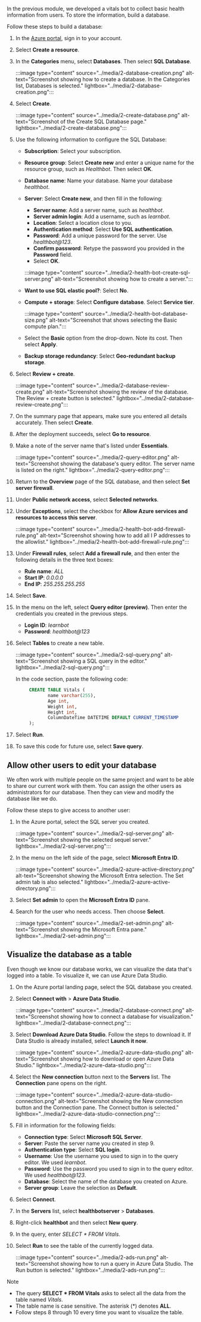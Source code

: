 In the previous module, we developed a vitals bot to collect basic health information from users. To store the information, build a database.

Follow these steps to build a database:

1. In the [Azure portal](https://portal.azure.com/), sign in to your account.

1. Select **Create a resource**.

1. In the **Categories** menu, select **Databases**. Then select **SQL Database**.

   :::image type="content" source="../media/2-database-creation.png" alt-text="Screenshot showing how to create a database. In the Categories list, Databases is selected." lightbox="../media/2-database-creation.png":::

1. Select **Create**.

   :::image type="content" source="../media/2-create-database.png" alt-text="Screenshot of the Create SQL Database page." lightbox="../media/2-create-database.png":::

1. Use the following information to configure the SQL Database:

    - **Subscription**: Select your subscription.
    - **Resource group**: Select **Create new** and enter a unique name for the resource group, such as *Healthbot*. Then select **OK**.
    - **Database name**: Name your database. Name your database *healthbot*.
    - **Server**: Select **Create new**, and then fill in the following:

       - **Server name**: Add a server name, such as *healthbot*.
       - **Server admin login**: Add a username, such as *learnbot*.
       - **Location**: Select a location close to you.
       - **Authentication method**: Select **Use SQL authentication**.
       - **Password**: Add a unique password for the server. Use *healthbot@123*.
       - **Confirm password**: Retype the password you provided in the **Password** field.
       - Select **OK**.

        :::image type="content" source="../media/2-health-bot-create-sql-server.png" alt-text="Screenshot showing how to create a server.":::

    - **Want to use SQL elastic pool?**: Select **No**.

    - **Compute + storage**: Select **Configure database**. Select **Service tier**.

      :::image type="content" source="../media/2-health-bot-database-size.png" alt-text="Screenshot that shows selecting the Basic compute plan.":::

    - Select the **Basic** option from the drop-down. Note its cost. Then select **Apply**.

    - **Backup storage redundancy**: Select **Geo-redundant backup storage**.

1. Select **Review + create**.

   :::image type="content" source="../media/2-database-review-create.png" alt-text="Screenshot showing the review of the database. The Review + create button is selected." lightbox="../media/2-database-review-create.png":::

1. On the summary page that appears, make sure you entered all details accurately. Then select **Create**.

1. After the deployment succeeds, select **Go to resource**.

1. Make a note of the server name that's listed under **Essentials**.

   :::image type="content" source="../media/2-query-editor.png" alt-text="Screenshot showing the database's query editor. The server name is listed on the right." lightbox="../media/2-query-editor.png":::

1. Return to the **Overview** page of the SQL database, and then select **Set server firewall**.

1. Under **Public network access**, select **Selected networks**.

1. Under **Exceptions**, select the checkbox for **Allow Azure services and resources to access this server**.

   :::image type="content" source="../media/2-health-bot-add-firewall-rule.png" alt-text="Screenshot showing how to add all I P addresses to the allowlist." lightbox="../media/2-health-bot-add-firewall-rule.png":::

1. Under **Firewall rules**, select **Add a firewall rule**, and then enter the following details in the three text boxes:

     - **Rule name**: *ALL*
     - **Start IP**: *0.0.0.0*
     - **End IP**: *255.255.255.255*

1. Select **Save**.

1. In the menu on the left, select **Query editor (preview)**. Then enter the credentials you created in the previous steps.

    - **Login ID**: *learnbot*
    - **Password**: *healthbot@123*

1. Select **Tables** to create a new table.

   :::image type="content" source="../media/2-sql-query.png" alt-text="Screenshot showing a SQL query in the editor." lightbox="../media/2-sql-query.png":::

   In the code section, paste the following code:

   ```sql
        CREATE TABLE Vitals (
               name varchar(255),
               Age int,
               Weight int,
               Height int,
               ColumnDateTime DATETIME DEFAULT CURRENT_TIMESTAMP
        );
   ```

1. Select **Run**.

1. To save this code for future use, select **Save query**.

## Allow other users to edit your database

We often work with multiple people on the same project and want to be able to share our current work with them. You can assign the other users as administrators for our database. Then they can view and modify the database like we do.

Follow these steps to give access to another user:

1. In the Azure portal, select the SQL server you created.

    :::image type="content" source="../media/2-sql-server.png" alt-text="Screenshot showing the selected sequel server." lightbox="../media/2-sql-server.png":::
    
1. In the menu on the left side of the page, select **Microsoft Entra ID**.

   :::image type="content" source="../media/2-azure-active-directory.png" alt-text="Screenshot showing the Microsoft Entra selection. The Set admin tab is also selected." lightbox="../media/2-azure-active-directory.png":::

1. Select **Set admin** to open the **Microsoft Entra ID** pane.

1. Search for the user who needs access. Then choose **Select**.

   :::image type="content" source="../media/2-set-admin.png" alt-text="Screenshot showing the Microsoft Entra pane." lightbox="../media/2-set-admin.png":::

## Visualize the database as a table

Even though we know our database works, we can visualize the data that's logged into a table. To visualize it, we can use Azure Data Studio.

1. On the Azure portal landing page, select the SQL database you created.

1. Select **Connect with** > **Azure Data Studio**.

   :::image type="content" source="../media/2-database-connect.png" alt-text="Screenshot showing how to connect a database for visualization." lightbox="../media/2-database-connect.png":::

1. Select **Download Azure Data Studio**. Follow the steps to download it. If Data Studio is already installed, select **Launch it now**.

   :::image type="content" source="../media/2-azure-data-studio.png" alt-text="Screenshot showing how to download or open Azure Data Studio." lightbox="../media/2-azure-data-studio.png":::

1. Select the **New connection** button next to the **Servers** list. The **Connection** pane opens on the right.

   :::image type="content" source="../media/2-azure-data-studio-connection.png" alt-text="Screenshot showing the New connection button and the Connection pane. The Connect button is selected." lightbox="../media/2-azure-data-studio-connection.png":::

1. Fill in information for the following fields:

    - **Connection type**: Select **Microsoft SQL Server**.
    - **Server**: Paste the server name you created in step 9.
    - **Authentication type**: Select **SQL login**.
    - **Username**: Use the username you used to sign in to the query editor. We used *learnbot*.
    - **Password**: Use the password you used to sign in to the query editor. We used *healthbot@123*.
    - **Database**: Select the name of the database you created on Azure.
    - **Server group**: Leave the selection as **Default**.

1. Select **Connect**.

1. In the **Servers** list, select **healthbotserver** > **Databases**.

1. Right-click **healthbot** and then select **New query**.

1. In the query, enter *SELECT * FROM Vitals*.

1. Select **Run** to see the table of the currently logged data.

   :::image type="content" source="../media/2-ads-run.png" alt-text="Screenshot showing how to run a query in Azure Data Studio. The Run button is selected." lightbox="../media/2-ads-run.png":::

> [!NOTE]
>
> - The query **SELECT * FROM Vitals** asks to select all the data from the table named *Vitals*.
> - The table name is case sensitive. The asterisk (\*) denotes **ALL**.
> - Follow steps 8 through 10 every time you want to visualize the table.
